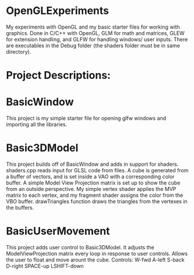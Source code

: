 #   OpenGLExperiments
My experiments with OpenGL and my basic starter files for working with graphics. Done in C/C++ with OpenGL, GLM for math and matrices, GLEW for extension handling, and GLFW for handling windows/ user inputs. There are executables in the Debug folder (the shaders folder must be in same directory).

#   Project Descriptions:
# BasicWindow
This project is my simple starter file for opening glfw windows and importing all the libraries. 
# Basic3DModel
This project builds off of BasicWindow and adds in support for shaders. shaders.cpp reads input for GLSL code from files. A cube is generated from a buffer of vectors, and is set inside a VAO with a corresponding color buffer. A simple Model View Projection matrix is set up to show the cube from an outside perspective. My simple vertex shader applies the MVP matrix to each vertex, and my fragment shader assigns the color from the VBO buffer. drawTriangles function draws the triangles from the vertexes in the buffers.
# BasicUserMovement
This project adds user control to Basic3DModel. It adjusts the ModelViewProjection matrix every loop in response to user controls. Allows the user to float and move arount the cube.
Controls: W-fwd A-left S-back D-right SPACE-up LSHIFT-down
